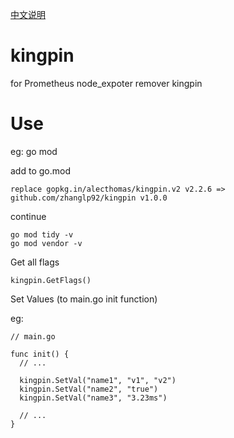 [中文说明](docs/README.md)

# kingpin
for Prometheus node_expoter remover kingpin

# Use

eg: go mod

add to go.mod
```
replace gopkg.in/alecthomas/kingpin.v2 v2.2.6 => github.com/zhanglp92/kingpin v1.0.0
```

continue 

```
go mod tidy -v
go mod vendor -v
```

Get all flags
```
kingpin.GetFlags()
```

Set Values (to main.go init function)

eg: 

```
// main.go

func init() {
  // ...
  
  kingpin.SetVal("name1", "v1", "v2")
  kingpin.SetVal("name2", "true")
  kingpin.SetVal("name3", "3.23ms")
  
  // ...
}
```

